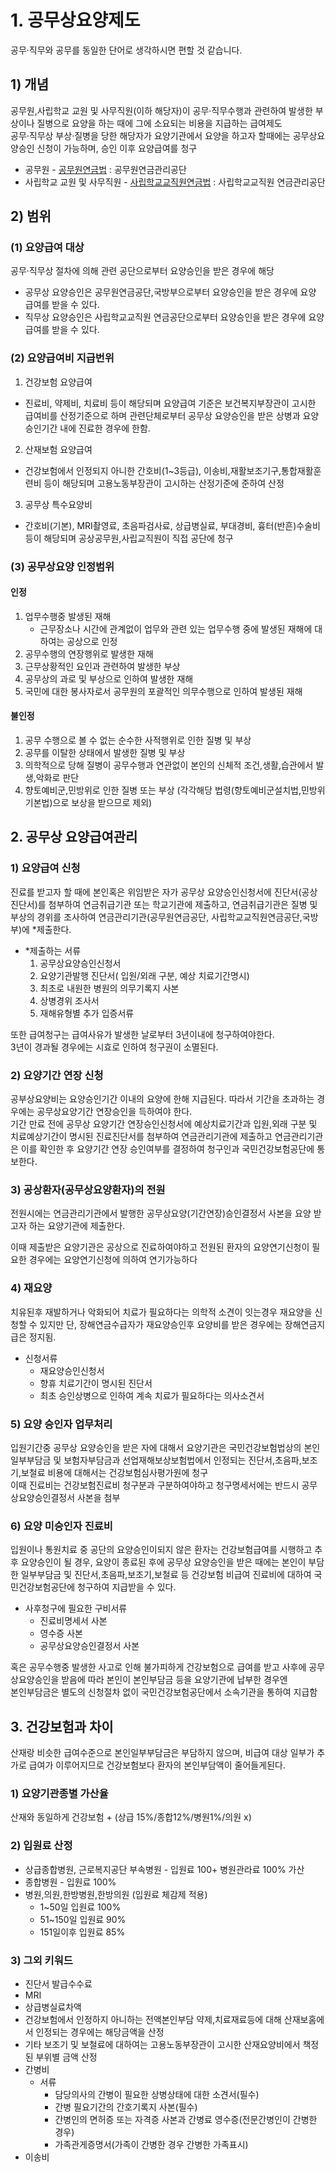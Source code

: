 # 1. 공무상요양제도
공무·직무와 공무를 동일한 단어로 생각하시면 편할 것 같습니다.
## 1) 개념
공무원,사립학교 교원 및 사무직원(이하 해당자)이 공무·직무수행과 관련하여 발생한 부상이나 질병으로 요양을 하는 때에 그에 소요되는 비용을 지급하는 급여제도<br>
공무·직무상 부상·질병을 당한 해당자가 요양기관에서 요양을 하고자 할때에는 공무상요양승인 신청이 가능하며, 승인 이후 요양급여를 청구
- 공무원 -  [공무원연금법](https://www.law.go.kr/%EB%B2%95%EB%A0%B9/%EA%B3%B5%EB%AC%B4%EC%9B%90%EC%97%B0%EA%B8%88%EB%B2%95) : 공무원연금관리공단
- 사립학교 교원 및 사무직원 - [사립학교교직원연금법](https://www.law.go.kr/%EB%B2%95%EB%A0%B9/%EC%82%AC%EB%A6%BD%ED%95%99%EA%B5%90%EA%B5%90%EC%A7%81%EC%9B%90%EC%97%B0%EA%B8%88%EB%B2%95) : 사립학교교직원 연금관리공단

## 2) 범위
### (1) 요양급여 대상
공무·직무상 절차에 의해 관련 공단으로부터 요양승인을 받은 경우에 해당
- 공무상 요양승인은 공무원연금공단,국방부으로부터 요양승인을 받은 경우에 요양 급여를 받을 수 있다.
- 직무상 요양승인은 사립학교교직원 연금공단으로부터 요양승인을 받은 경우에 요양 급여를 받을 수 있다.

### (2) 요양급여비 지급번위
1. 건강보험 요양급여
  - 진료비, 약제비, 치료비 등이 해당되며 요양급여 기준은 보건복지부장관이 고시한 급여비를 산정기준으로 하며 관련단체로부터 공무상 요양승인을 받은 상병과 요양승인기간 내에 진료한 경우에 한함.
2. 산재보험 요양급여
  - 건강보험에서 인정되지 아니한 간호비(1~3등급), 이송비,재활보조기구,통합재활훈련비 등이 해당되며 고용노동부장관이 고시하는 산정기준에 준하여 산정
3. 공무상 특수요양비
  - 간호비(기본), MRI촬영료, 초음파검사료, 상급병실료, 부대경비, 흉터(반흔)수술비 등이 해당되며 공상공무원,사립교직원이 직접 공단에 청구

### (3) 공무상요양 인정범위
#### 인정
1. 업무수행중 발생된 재해<br>
    - 근무장소나 시간에 관계없이 업무와 관련 있는 업무수행 중에 발생된 재해에 대하여는 공상으로 인정
2. 공무수행의 연장행위로 발생한 재해
3. 근무상황적인 요인과 관련하여 발생한 부상
4. 공무상의 과로 및 부상으로 인하여 발생한 재해
5. 국민에 대한 봉사자로서 공무원의 포괄적인 의무수행으로 인하여 발생된 재해

#### 불인정
1. 공무 수행으로 볼 수 없는 순수한 사적행위로 인한 질병 및 부상
2. 공무를 이탈한 상태에서 발생한 질병 및 부상
3. 의학적으로 당해 질병이 공무수행과 연관없이 본인의 신체적 조건,생활,습관에서 발생,악화로 판단
4. 향토예비군,민방위로 인한 질병 또는 부상 (각각해당 법령(향토예비군설치법,민방위기본법)으로 보상을 받으므로 제외)


## 2. 공무상 요양급여관리
### 1) 요양급여 신청
진료를 받고자 할 때에 본인혹은 위임받은 자가 공무상 요양승인신청서에 진단서(공상진단서)를 첨부하여 연금취급기관 또는 학교기관에 제출하고, 연금취급기관은 질병 및 부상의 경위를 조사하여 연금관리기관(공무원연금공단, 사립학교교직원연금공단,국방부)에 *제출한다. 
- *제출하는 서류
   1. 공무상요양승인신청서
   2. 요양기관발행 진단서( 입원/외래 구분, 예상 치료기간명시)
   3. 최초로 내원한 병원의 의무기록지 사본
   4. 상병경위 조사서
   5. 재해유형별 추가 입증서류
 
또한 급여청구는 급여사유가 발생한 날로부터 3년이내에 청구하여야한다.<br>
3년이 경과될 경우에는 시효로 인하여 청구권이 소멸된다.

### 2) 요양기간 연장 신청
공부상요양비는 요양승인기간 이내의 요양에 한해 지급된다. 따라서 기간을 초과하는 경우에는 공무상요양기간 연장승인을 득하여야 한다.<br>
기간 만료 전에 공무상 요양기간 연장승인신청서에 예상치료기간과 입원,외래 구분 및 치료예상기간이 명시된 진료진단서를 첨부하여 연금관리기관에 제출하고 연금관리기관은 이를 확인한 후 요양기간 연장 승인여부를 결정하여 청구인과 국민건강보험공단에 통보한다.

### 3) 공상환자(공무상요양환자)의 전원
전원시에는 연금관리기관에서 발행한 공무상요양(기간연장)승인결정서 사본을 요양 받고자 하는 요양기관에 제출한다.

이때 제출받은 요양기관은 공상으로 진료하여야하고 전원된 환자의 요양연기신청이 필요한 경우에는 요양연기신청에 의하여 연기가능하다

### 4) 재요양
치유된후 재발하거나 악화되어 치료가 필요하다는 의학적 소견이 잇는경우 재요양을 신청할 수 있지만 단, 장해연금수급자가 재요양승인후 요양비를 받은 경우에는 장해연금지급은 정지됨.
- 신청서류
  - 재요양승인신청서
  - 향휴 치료기간이 명시된 진단서
  - 최초 승인상병으로 인하여 계속 치료가 필요하다는 의사소견서
 
### 5) 요양 승인자 업무처리
입원기간중 공무상 요양승인을 받은 자에 대해서 요양기관은 국민건강보험법상의 본인일부부담금 및 보험자부담금과 선업재해보상보험법에서 인정되는 진단서,초음파,보조기,보철료 비용에 대해서는 건강보험심사평가원에 청구<br>
이때 진료비는 건강보험진료비 청구분과 구분하여야하고 청구명세서에는 반드시 공무상요양승인결정서 사본을 첨부

### 6) 요양 미승인자 진료비
입원이나 통원치료 중 공단의 요양승인이되지 않은 환자는 건강보험급여를 시행하고 추후 요양승인이 될 경우, 요양이 종료된 후에 공무상 요양승인을 받은 때에는 본인이 부담한 일부부담금 및 진단서,초음파,보조기,보철료 등 건강보험 비급여 진료비에 대하여 국민건강보험공단에 청구하여 지급받을 수 있다.
- 사후청구에 필요한 구비서류
  - 진료비명세서 사본
  - 영수증 사본
  - 공무상요양승인결정서 사본
 
혹은 공무수행중 발생한 사고로 인해 불가피하게 건강보험으로 급여를 받고 사후에 공무상요양승인을 받음에 따라 본인이 본인부담금 등을 요양기관에 납부한 경우엔 
<br>본인부담금은 별도의 신청절차 없이 국민건강보험공단에서 소속기관을 통하여 지급함

## 3. 건강보험과 차이
산재랑 비슷한 급여수준으로 본인일부부담금은 부담하지 않으며, 비급여 대상 일부가 추가로 급여가 이루어지므로 건강보험보다 환자의 본인부담액이 줄어들게된다.
### 1) 요양기관종별 가산율
산재와 동일하게 건강보험 + (상급 15%/종합12%/병원1%/의원 x)

### 2) 입원료 산정
- 상급종합병원, 근로복지공단 부속병원 - 입원료 100+ 병원관라료 100% 가산
- 종합병원 - 입원료 100%
- 병원,의원,한방병원,한방의원 (입원료 체감제 적용)
    - 1~50일 입원료 100%
    - 51~150일 입원료 90%
    - 151일이후 입원료 85%
### 3) 그외 키워드
- 진단서 발급수수료
- MRI
- 상급병실료차액
- 건강보험에서 인정하지 아니하는 전액본인부담 약제,치료재료등에 대해 산재보홈에서 인정되는 경우에는 해당금액을 산정
- 기타 보조기 및 보철료에 대하여는 고용노동부장관이 고시한 산재요양비에서 책정된 부위별 금액 산정
- 간병비
  - 서류
      - 담당의사의 간병이 필요한 상병상태에 대한 소견서(필수)
      - 간병 필요기간의 간호기록지 사본(필수)
      - 간병인의 면허증 또는 자격증 사본과 간병료 영수증(전문간병인이 간병한 경우)
      - 가족관게증명서(가족이 간병한 경우 간병한 가족표시) 
- 이송비
